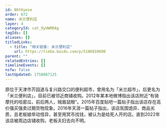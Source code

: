 ```yaml
---
id: 86t6yese
order: 672
name: 米兰便利店
layer: 4
categoryId: cat_9yUWRRAg
tagIds: []
aliases: []
titledLinks:
  - title: "相关链接: 米兰便利店"
    url: https://tieba.baidu.com/p/5186019690
parent: ""
relatedEntries: []
timelineEvents: []
nsfw: false
lastUpdated: 1758087125
---
```


原位于天津市芥园道与复兴路交口的便利超市，曾用名为「米兰超市」，后更名为「米兰便利店」，目前已被邻近商铺收购。2012年某本地微博指出该店附近“有骑摩托的哈密瓜，前后两人，贼眉鼠眼”。2015年百度贴吧一篇贴子指出该店存在高价强买强卖过期货物现象。2016年天涯一篇帖子指出，该店氛围诡异、商品劣质，且老板娘举动怪异，甚至用冥币找钱，被认为是给死人开的店。直到2022年该店被周边店铺收购，老板夫妇去向不明。